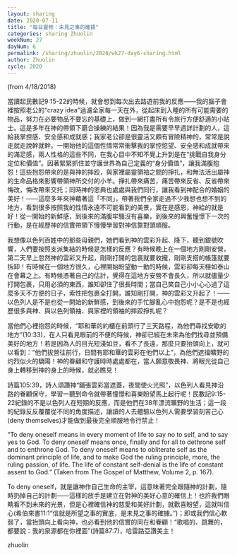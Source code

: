 ```yaml
---
layout: sharing
date: 2020-07-11
title: "每日靈修：未見之事的確據"
categories: sharing Zhuolin
weekNum: 27
dayNum: 6
permalink: /sharing/zhuolin/2020/wk27-day6-sharing.html
author: Zhuolin
cycle: 2020
---
```

(from 4/18/2018)

當讀起民數記9:15-22的時候，就會想到每次出去路遊前我的反應——我的腦子會裡按照老公的“crazy idea”過濾全家每一天在外，從起床到入睡的所有可能需要的物品，努力在必要物品不要忘的基礎上，做到一網打盡所有令旅行方便舒適的小貼士。這是多年在神的帶領下磨合操練的結果！因為我是需要早早週詳計劃的人，這給我掌控感、安全感和成就感；我家老公卻是很靈活又頗有冒險精神的，常常是說走就走說幹就幹。一開始他的這個性情常常衝擊我的掌控慾望、安全感和成就帶來的滿足感，兩人性格的這些不同，在我心目中不知不覺上升到是在“挑戰自我身分定位和價值”。因著緊緊抓住並守護世界為自己定義的“身分價值”，讓我滿腹抱怨！這些抱怨帶來的是與神的摔跤，與家裡屬靈領袖之間的掙扎，和無法活出屬神的生命品格來影響帶領神所交付的小羊。掙扎帶來痛苦，痛苦帶來反省、反省帶來悔改，悔改帶來交托；同時神的恩典也處處與我們同行，讓我看到神配合的婚姻的美好！——這麼多年來神藉著這「不同」，帶著我們全家走過不少我想也想不到的地方，看到很多按照我的性情永遠不可能看到的美景，實在是感恩，神給的就是好！從一開始的新鮮感，到後來的滿腹牢騷沒有喜樂，到後來的興奮憧憬下一次的行動，是在經歷神的信實帶領下慢慢學習對神信靠對頭順服。  

我想像以色列百姓中的那些母親們，她們看到神的雲彩升起、降下，聽到銀號吹響，人們要按照支派集結的時候是怎樣的反應？有時候晚上在一個地方剛剛安營，第二天早上忽然神的雲彩又升起，剛剛打開的包裹就要收攏，剛剛支搭的帳篷就要拆卸！有時候在一個地方很久，心裡開始盼望動一動的時候，雲彩卻每天穩如泰山在會幕之上。有時候憑著自己的估計，覺得在這地方安營不會長久，所以就儘量少打開包裹，只用必須的東西，誰知卻住了很長時間；當自己笑自己小小心心過了這麼多天不方便的日子，索性把包裹全打開，誰知剛打開，神的雲彩又升起了！——以色列人是不是也從一開始的新鮮感，到後來的手忙腳亂心中抱怨呢？是不是也經歷很多與神、與以色列領袖、與家裡的領袖的摔跤掙扎呢？  

當他們心裡抱怨的時候，“耶和華的約櫃在前頭行了三天路程，為他們尋找安歇的地方”(10:33)，在人只看見眼前的不便的時候，神卻已經在未來為他們找尋並預備美好的地方！若是因為人的目光短淺如豆，看不了長遠，那麼只要抬頭向上，就可以看到：“他們拔營往前行，日間有耶和華的雲彩在他們以上”，為他們遮擋曠野的灼烈似火的驕陽！神的眷顧和守護時時處處都在，當人願意敬畏神、將眼光從自己身上轉移到神的身上的時候，就必瞧見！  

詩篇105:39，詩人頌讚神“鋪張雲彩當遮蓋，夜間使火光照”，以色列人看見神沿路的眷顧保守，學習一聽到命令就帶著憧憬和喜樂盼望馬上起行呢！民數記9:15-22紀錄的不是以色列人在短期的反應，而是他們在38年漂流曠野的生活；這一段的紀錄反反覆覆從不同的角度描述，讓讀的人去體驗以色列人需要學習刻苦己心(deny themselves)才能做到最後完全順服地令行禁止！  

“To deny oneself means in every moment of life to say no to self, and to say yes to God.
To deny oneself means once, finally and for all to dethrone self and to enthrone God.
To deny oneself means to obliterate self as the dominant principle of life, and to make God the ruling principle, more, the ruling passion, of life.
The life of constant self-denial is the life of constant assent to God.”
(Taken from The Gospel of Matthew, Volume 2, p. 167).  

To deny oneself，就是讓神作自己生命的主宰，這意味著完全跟隨神的計劃，隨時扔掉自己的計劃——這樣的放手是建立在對神的美好心意的確信上！也許我們眼睛看不到未來的光景，但是心裡確信神的慈愛和美好計劃，就歡喜盼望，這就叫信心(希伯來書11:1“信就是所望之事的實底，是未見之事的確據。”)；即或我們信心軟弱了，當抬頭向上看向神，也必看到他的信實的同在和眷顧！“歌唱的、跳舞的，都要說：我的泉源都在你裡面”(詩篇87:7)，哈雷路亞讚美主！  

zhuolin  

